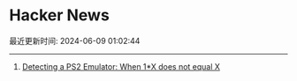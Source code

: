 # Hacker News

最近更新时间: 2024-06-09 01:02:44

--- 
1. [Detecting a PS2 Emulator: When 1*X does not equal X](https://fobes.dev/ps2/detecting-emu-vu-floats) 
